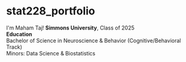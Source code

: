 # stat228_portfolio
I'm Maham Taj!
**Simmons University**, Class of 2025  
**Education**  
Bachelor of Science in Neuroscience & Behavior (Cognitive/Behavioral Track)  
Minors: Data Science & Biostatistics  

